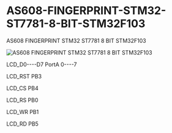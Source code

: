 # AS608-FINGERPRINT-STM32-ST7781-8-BIT-STM32F103
AS608 FINGERPRINT STM32 ST7781 8 BIT STM32F103

![AS608 FINGERPRINT STM32 ST7781 8 BIT STM32F103](https://github.com/offpic/AS608-FINGERPRINT-STM32-ST7781-8-BIT-STM32F103/assets/31142397/209a38fb-5976-4ba1-9450-05743e9fdafb)

LCD_D0----D7    PortA 0----7   

LCD_RST         PB3

LCD_CS          PB4

LCD_RS          PB0

LCD_WR          PB1

LCD_RD          PB5
